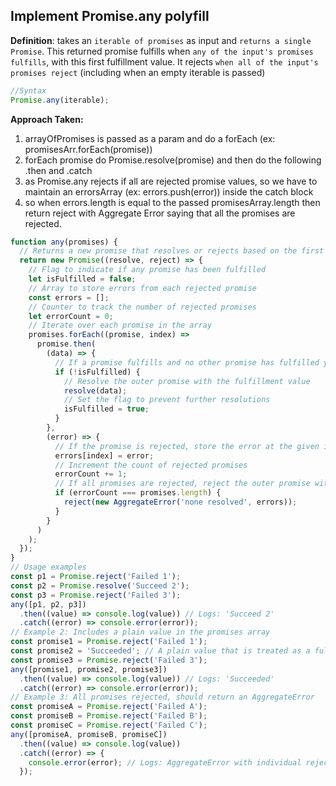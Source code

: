 ## Implement Promise.any polyfill

**Definition**: takes an `iterable of promises` as input and `returns a single Promise`. This returned promise fulfills when `any of the input's promises fulfills`, with this first fulfillment value. It rejects `when all of the input's promises reject` (including when an empty iterable is passed)

```js
//Syntax
Promise.any(iterable);
```

<strong>Approach Taken:</strong>

1. arrayOfPromises is passed as a param and do a forEach (ex: promisesArr.forEach(promise))
2. forEach promise do Promise.resolve(promise) and then do the following .then and .catch
3. as Promise.any rejects if all are rejected promise values, so we have to maintain an errorsArray (ex: errors.push(error)) inside the catch block
4. so when errors.length is equal to the passed promisesArray.length then return reject with Aggregate Error saying that all the promises are rejected.

```js
function any(promises) {
  // Returns a new promise that resolves or rejects based on the first settled result
  return new Promise((resolve, reject) => {
    // Flag to indicate if any promise has been fulfilled
    let isFulfilled = false;
    // Array to store errors from each rejected promise
    const errors = [];
    // Counter to track the number of rejected promises
    let errorCount = 0;
    // Iterate over each promise in the array
    promises.forEach((promise, index) =>
      promise.then(
        (data) => {
          // If a promise fulfills and no other promise has fulfilled yet
          if (!isFulfilled) {
            // Resolve the outer promise with the fulfillment value
            resolve(data);
            // Set the flag to prevent further resolutions
            isFulfilled = true;
          }
        },
        (error) => {
          // If the promise is rejected, store the error at the given index
          errors[index] = error;
          // Increment the count of rejected promises
          errorCount += 1;
          // If all promises are rejected, reject the outer promise with an AggregateError
          if (errorCount === promises.length) {
            reject(new AggregateError('none resolved', errors));
          }
        }
      )
    );
  });
}
// Usage examples
const p1 = Promise.reject('Failed 1');
const p2 = Promise.resolve('Succeed 2');
const p3 = Promise.reject('Failed 3');
any([p1, p2, p3])
  .then((value) => console.log(value)) // Logs: 'Succeed 2'
  .catch((error) => console.error(error));
// Example 2: Includes a plain value in the promises array
const promise1 = Promise.reject('Failed 1');
const promise2 = 'Succeeded'; // A plain value that is treated as a fulfilled promise
const promise3 = Promise.reject('Failed 3');
any([promise1, promise2, promise3])
  .then((value) => console.log(value)) // Logs: 'Succeeded'
  .catch((error) => console.error(error));
// Example 3: All promises rejected, should return an AggregateError
const promiseA = Promise.reject('Failed A');
const promiseB = Promise.reject('Failed B');
const promiseC = Promise.reject('Failed C');
any([promiseA, promiseB, promiseC])
  .then((value) => console.log(value))
  .catch((error) => {
    console.error(error); // Logs: AggregateError with individual rejection reasons
  });
```
